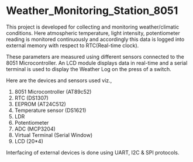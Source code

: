 # Weather_Monitoring_Station_8051

This project is developed for collecting and monitoring weather/climatic conditions. Here atmospheric temperature, light intensity, potentiometer reading is monitored continuously and accordingly this data is logged into external memory with respect to RTC(Real-time clock).

These parameters are measured using different sensors connected to the 8051 Microcontroller.
An LCD module displays data in real-time and a serial terminal is used to display the Weather Log on the press of a switch.

Here are the devices and sensors used viz., 
1. 8051 Microcontroller (AT89c52)
2. RTC (DS1307)
3. EEPROM (AT24C512)
4. Temperature sensor (DS1621)
5. LDR
6. Potentiometer
7. ADC (MCP3204)
8. Virtual Terminal (Serial Window)
9. LCD (20*4)

Interfacing of external devices is done using UART, I2C & SPI protocols.
